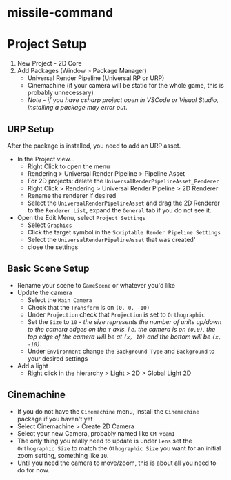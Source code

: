 # missile-command

# Project Setup
1. New Project - 2D Core
2. Add Packages (Window > Package Manager)
    * Universal Render Pipeline (Universal RP or URP)
    * Cinemachine (if your camera will be static for the whole game, this is probably unnecessary)
    * *Note - if you have csharp project open in VSCode or Visual Studio, installing a package may error out.*

## URP Setup
After the package is installed, you need to add an URP asset.
* In the Project view...
    * Right Click to open the menu
    * Rendering > Universal Render Pipeline > Pipeline Asset
    * For 2D projects: delete the `UniversalRenderPipelineAsset_Renderer`
    * Right Click > Rendering > Universal Render Pipeline > 2D Renderer
    * Rename the renderer if desired
    * Select the `UniversalRenderPipelineAsset` and drag the 2D Renderer to the `Renderer List`, expand the `General` tab if you do not see it.
* Open the Edit Menu, select `Project Settings`
    * Select `Graphics`
    * Click the target symbol in the `Scriptable Render Pipeline Settings`
    * Select the `UniversalRenderPipelineAsset` that was created'
    * close the settings

## Basic Scene Setup
* Rename your scene to `GameScene` or whatever you'd like
* Update the camera 
    * Select the `Main Camera`
    * Check that the `Transform` is on `(0, 0, -10)`
    * Under `Projection` check that `Projection` is set to `Orthographic`
    * Set the `Size` to `10` - *the size represents the number of units up/down to the camera edges on the `Y` axis. i.e. the camera is on `(0,0)`, the top edge of the camera will be at `(x, 10)` and the bottom will be `(x, -10)`.*
    * Under `Environment` change the `Background Type` and `Background` to your desired settings
* Add a light
    * Right click in the hierarchy > Light > 2D > Global Light 2D

## Cinemachine
* If you do not have the `Cinemachine` menu, install the `Cinemachine` package if you haven't yet
* Select Cinemachine > Create 2D Camera
* Select your new Camera, probably named like `CM vcam1`
* The only thing you really need to update is under `Lens` set the `Orthographic Size` to match the `Othographic Size` you want for an initial zoom setting, something like `10`.
* Until you need the camera to move/zoom, this is about all you need to do for now.